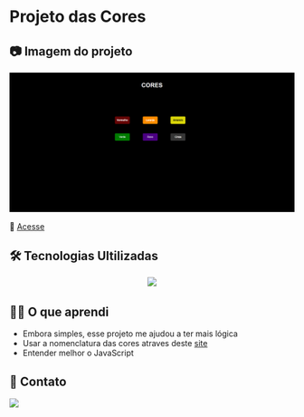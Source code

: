 # Projeto das Cores

## 📷 Imagem do projeto

![preview](./.github/preview.png)

🔗 [Acesse](https://prdsilva80.github.io/cores/)

## 🛠️ Tecnologias Ultilizadas

<p align="center">
  <a href="https://skillicons.dev">
    <img src="https://skillicons.dev/icons?i=vscode,html,css,js,git,github" />
  </a>
</p>

## 👨‍🎓 O que aprendi

- Embora simples, esse projeto me ajudou a ter mais lógica
- Usar a nomenclatura das cores atraves deste [site](https://www.homehost.com.br/blog/tutoriais/tabela-de-cores-html/)
- Entender melhor o JavaScript 

## 📧 Contato

<a href = "mailto:probertos717@gmail.com"><img src="https://img.shields.io/badge/Gmail-D14836?style=for-the-badge&logo=gmail&logoColor=white" target="_blank">
